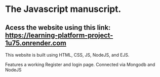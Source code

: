 # The Javascript manuscript.

## Acess the website using this link: https://learning-platform-project-1u75.onrender.com

This website is built using HTML, CSS, JS, NodeJS, and EJS.

Features a working Register and login page. Connected via Mongodb and NodeJS
